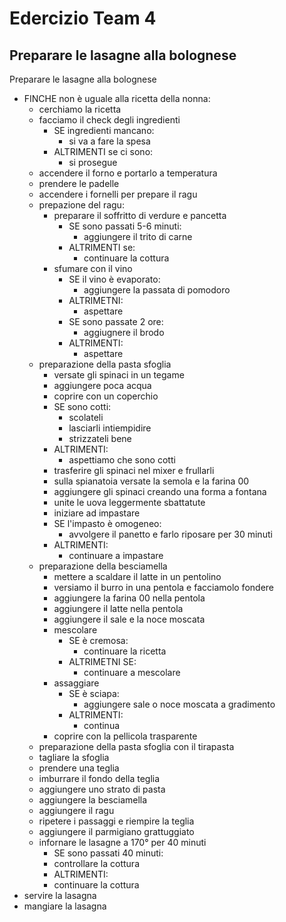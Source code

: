 # Edercizio Team 4
## Preparare le lasagne alla bolognese

Preparare le lasagne alla bolognese
 - FINCHE non è uguale alla ricetta della nonna:
    - cerchiamo la ricetta
    - facciamo il check degli ingredienti
        - SE ingredienti mancano:
            - si va a fare la spesa
        - ALTRIMENTI se ci sono:
            - si prosegue
    - accendere il forno e portarlo a temperatura
    - prendere le padelle
    - accendere i fornelli per prepare il ragu
    - prepazione del ragu:
        - preparare il soffritto di verdure e pancetta
            - SE sono passati 5-6 minuti:
                - aggiungere il trito di carne
            - ALTRIMENTI se:
                - continuare la cottura
        - sfumare con il vino
            - SE il vino è evaporato:
                - aggiungere la passata di pomodoro
            - ALTRIMETNI:
                - aspettare
            - SE sono passate 2 ore:
                - aggiugnere il brodo
            - ALTRIMENTI:
                - aspettare
    - preparazione della pasta sfoglia
        - versate gli spinaci in un tegame
        - aggiungere poca acqua
        - coprire con un coperchio
        - SE sono cotti:
            - scolateli
            - lasciarli intiempidire
            - strizzateli bene
        - ALTRIMENTI:
            - aspettiamo che sono cotti
        - trasferire gli spinaci nel mixer e frullarli
        - sulla spianatoia versate la semola e la farina 00
        - aggiungere gli spinaci creando una forma a fontana
        - unite le uova leggermente sbattatute
        - iniziare ad impastare
        - SE l'impasto è omogeneo:
            - avvolgere il panetto e farlo riposare per 30 minuti
        - ALTRIMENTI:
            - continuare a impastare
    - preparazione della besciamella
        - mettere a scaldare il latte in un pentolino
        - versiamo il burro in una pentola e facciamolo fondere
        - aggiungere la farina 00 nella pentola
        - aggiungere il latte nella pentola
        - aggiungere il sale e la noce moscata
        - mescolare
            - SE è cremosa:
               - continuare la ricetta
            - ALTRIMETNI SE:
               - continuare a mescolare
        - assaggiare
            - SE è sciapa:
                - aggiungere sale o noce moscata a gradimento
            - ALTRIMENTI:
                - continua
        - coprire con la pellicola trasparente
    - preparazione della pasta sfoglia con il tirapasta
    - tagliare la sfoglia
    - prendere una teglia
    - imburrare il fondo della teglia
    - aggiungere uno strato di pasta
    - aggiungere la besciamella
    - aggiungere il ragu
    - ripetere i passaggi e riempire la teglia
    - aggiungere il parmigiano grattuggiato
    - infornare le lasagne a 170° per 40 minuti
        - SE sono passati 40 minuti:
        - controllare la cottura
        - ALTRIMENTI:
        - continuare la cottura
- servire la lasagna
- mangiare la lasagna